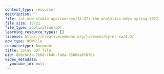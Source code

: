```yaml
---
content_type: resource
description: ''
file: /ol-ocw-studio-app/courses/15-071-the-analytics-edge-spring-2017/8b8c8c3a7eb8764bfa0a3586da6fb7da_sJalJ1A9NDg.pdf
file_size: 15721
file_type: application/pdf
learning_resource_types: []
license: https://creativecommons.org/licenses/by-nc-sa/4.0/
ocw_type: OCWFile
resourcetype: Document
title: 3play pdf file
uid: 8b8c8c3a-7eb8-764b-fa0a-3586da6fb7da
video_metadata:
  youtube_id: null
---
```

